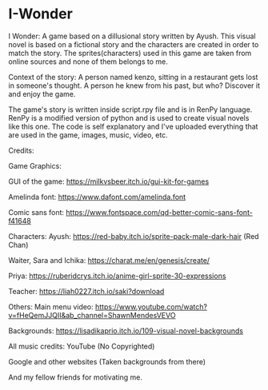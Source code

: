 # I-Wonder
I Wonder:
A game based on a dillusional story written by Ayush. This visual novel is based on a fictional story and the characters are created in order to match the story. The sprites(characters) used in this game are taken from online sources and none of them belongs to me.

Context of the story: A person named kenzo, sitting in a restaurant gets lost in someone's thought. A person he knew from his past, but who? Discover it and enjoy the game.

The game's story is written inside script.rpy file and is in RenPy language. RenPy is a modified version of python and is used to create visual novels like this one. The code is self explanatory and I've uploaded everything that are used in the game, images, music, video, etc.

Credits:

Game Graphics:

  GUI of the game: https://milkvsbeer.itch.io/gui-kit-for-games

  Amelinda font: https://www.dafont.com/amelinda.font

  Comic sans font: https://www.fontspace.com/qd-better-comic-sans-font-f41648

Characters:
  Ayush: https://red-baby.itch.io/sprite-pack-male-dark-hair (Red Chan)

  Waiter, Sara and Ichika: https://charat.me/en/genesis/create/

  Priya: https://ruberidcrys.itch.io/anime-girl-sprite-30-expressions

  Teacher: https://liah0227.itch.io/saki?download

Others:
  Main menu video: https://www.youtube.com/watch?v=fHeQemJJQII&ab_channel=ShawnMendesVEVO

  Backgrounds: https://lisadikaprio.itch.io/109-visual-novel-backgrounds

  All music credits: YouTube (No Copyrighted)

  Google and other websites (Taken backgrounds from there)

  And my fellow friends for motivating me.
